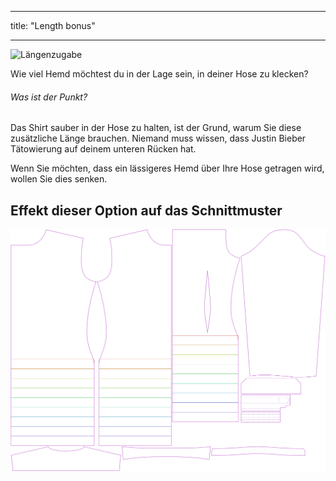 - - -
title: "Length bonus"
- - -

![Längenzugabe](lengthbonus.svg)

Wie viel Hemd möchtest du in der Lage sein, in deiner Hose zu klecken?

<Note>

###### Was ist der Punkt?

Das Shirt sauber in der Hose zu halten, ist der Grund, warum Sie diese zusätzliche Länge brauchen.
Niemand muss wissen, dass Justin Bieber Tätowierung auf deinem unteren Rücken hat.

Wenn Sie möchten, dass ein lässigeres Hemd über Ihre Hose getragen wird, wollen Sie dies senken.

</Note>

## Effekt dieser Option auf das Schnittmuster

![Dieses Bild zeigt den Effekt dieser Option, indem es mehrere Varianten überlagert, die einen anderen Wert für diese Option haben](simon_lengthbonus_sample.svg "Effect of this option on the pattern")
